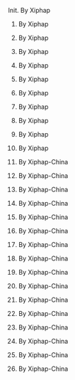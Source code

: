 Init.    By Xiphap

1.    By Xiphap

2.    By Xiphap

3.    By Xiphap

4.    By Xiphap

5.    By Xiphap

6.    By Xiphap

7.    By Xiphap

8.    By Xiphap

9.    By Xiphap

10.   By Xiphap

11.   By Xiphap-China

12.   By Xiphap-China

13.   By Xiphap-China

14.   By Xiphap-China

15.   By Xiphap-China

16.   By Xiphap-China

17.   By Xiphap-China

18.   By Xiphap-China

19.   By Xiphap-China

20.   By Xiphap-China

21.   By Xiphap-China

22.   By Xiphap-China

23.   By Xiphap-China

24.   By Xiphap-China

25.   By Xiphap-China

26.   By Xiphap-China